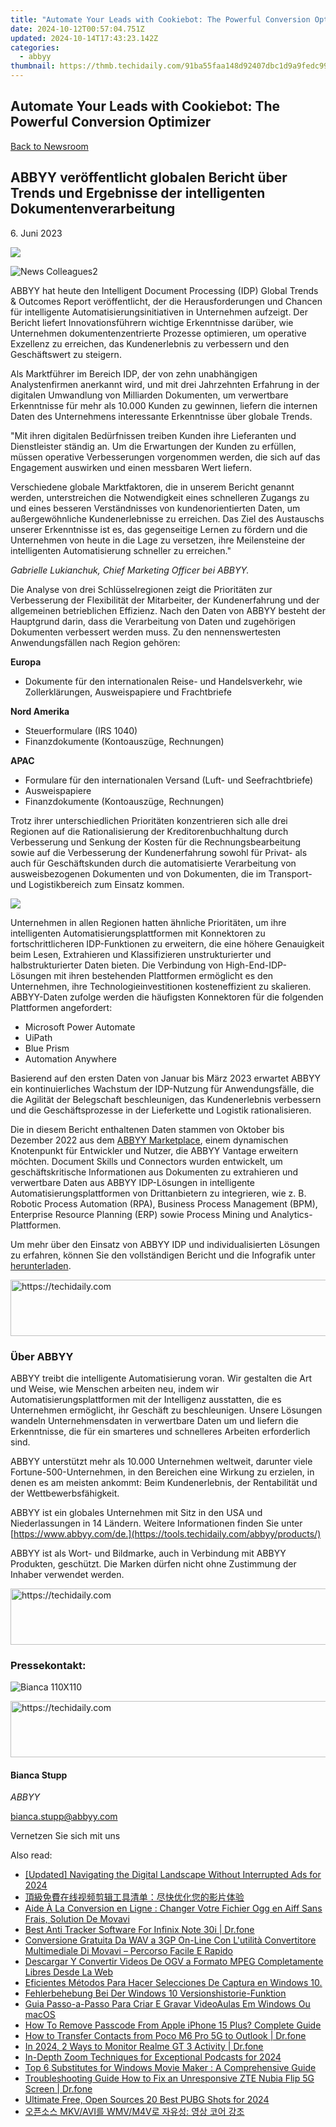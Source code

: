 ```yaml
---
title: "Automate Your Leads with Cookiebot: The Powerful Conversion Optimizer"
date: 2024-10-12T00:57:04.751Z
updated: 2024-10-14T17:43:23.142Z
categories:
  - abbyy
thumbnail: https://thmb.techidaily.com/91ba55faa148d92407dbc1d9a9fedc994b551d4a3d25bebb5c143d9e5179f4c7.jpg
---
```


## Automate Your Leads with Cookiebot: The Powerful Conversion Optimizer

[Back to Newsroom](https://tools.techidaily.com/abbyy/products/)

## ABBYY veröffentlicht globalen Bericht über Trends und Ergebnisse der intelligenten Dokumentenverarbeitung

6\. Juni 2023

![](https://content.abbyy.com/-/media/project/abbyy/abbyy/branchtemplates/shutterstock_1272462163_1296-x-729.jpg?h=729&iar=0&w=1296)

![News Colleagues2](https://static1.abbyy.com/abbyycommedia/33744/news-colleagues2.jpg) 

ABBYY hat heute den Intelligent Document Processing (IDP) Global Trends & Outcomes Report veröffentlicht, der die Herausforderungen und Chancen für intelligente Automatisierungsinitiativen in Unternehmen aufzeigt. Der Bericht liefert Innovationsführern wichtige Erkenntnisse darüber, wie Unternehmen dokumentenzentrierte Prozesse optimieren, um operative Exzellenz zu erreichen, das Kundenerlebnis zu verbessern und den Geschäftswert zu steigern.

Als Marktführer im Bereich IDP, der von zehn unabhängigen Analystenfirmen anerkannt wird, und mit drei Jahrzehnten Erfahrung in der digitalen Umwandlung von Milliarden Dokumenten, um verwertbare Erkenntnisse für mehr als 10.000 Kunden zu gewinnen, liefern die internen Daten des Unternehmens interessante Erkenntnisse über globale Trends.

"Mit ihren digitalen Bedürfnissen treiben Kunden ihre Lieferanten und Dienstleister ständig an. Um die Erwartungen der Kunden zu erfüllen, müssen operative Verbesserungen vorgenommen werden, die sich auf das Engagement auswirken und einen messbaren Wert liefern.   
  
Verschiedene globale Marktfaktoren, die in unserem Bericht genannt werden, unterstreichen die Notwendigkeit eines schnelleren Zugangs zu und eines besseren Verständnisses von kundenorientierten Daten, um außergewöhnliche Kundenerlebnisse zu erreichen. Das Ziel des Austauschs unserer Erkenntnisse ist es, das gegenseitige Lernen zu fördern und die Unternehmen von heute in die Lage zu versetzen, ihre Meilensteine der intelligenten Automatisierung schneller zu erreichen."

_Gabrielle Lukianchuk, Chief Marketing Officer bei ABBYY._

Die Analyse von drei Schlüsselregionen zeigt die Prioritäten zur Verbesserung der Flexibilität der Mitarbeiter, der Kundenerfahrung und der allgemeinen betrieblichen Effizienz. Nach den Daten von ABBYY besteht der Hauptgrund darin, dass die Verarbeitung von Daten und zugehörigen Dokumenten verbessert werden muss. Zu den nennenswertesten Anwendungsfällen nach Region gehören:

**Europa**

* Dokumente für den internationalen Reise- und Handelsverkehr, wie Zollerklärungen, Ausweispapiere und Frachtbriefe

**Nord Amerika**

* Steuerformulare (IRS 1040)
* Finanzdokumente (Kontoauszüge, Rechnungen)

**APAC**

* Formulare für den internationalen Versand (Luft- und Seefrachtbriefe)
* Ausweispapiere
* Finanzdokumente (Kontoauszüge, Rechnungen)

Trotz ihrer unterschiedlichen Prioritäten konzentrieren sich alle drei Regionen auf die Rationalisierung der Kreditorenbuchhaltung durch Verbesserung und Senkung der Kosten für die Rechnungsbearbeitung sowie auf die Verbesserung der Kundenerfahrung sowohl für Privat- als auch für Geschäftskunden durch die automatisierte Verarbeitung von ausweisbezogenen Dokumenten und von Dokumenten, die im Transport- und Logistikbereich zum Einsatz kommen.

![](https://static1.abbyy.com/abbyycommedia/37318/idp-trendsoutcomes-infographic-may-2023-de.jpg?width=950&height=593)

Unternehmen in allen Regionen hatten ähnliche Prioritäten, um ihre intelligenten Automatisierungsplattformen mit Konnektoren zu fortschrittlicheren IDP-Funktionen zu erweitern, die eine höhere Genauigkeit beim Lesen, Extrahieren und Klassifizieren unstrukturierter und halbstrukturierter Daten bieten. Die Verbindung von High-End-IDP-Lösungen mit ihren bestehenden Plattformen ermöglicht es den Unternehmen, ihre Technologieinvestitionen kosteneffizient zu skalieren. ABBYY-Daten zufolge werden die häufigsten Konnektoren für die folgenden Plattformen angefordert:

* Microsoft Power Automate
* UiPath
* Blue Prism
* Automation Anywhere

Basierend auf den ersten Daten von Januar bis März 2023 erwartet ABBYY ein kontinuierliches Wachstum der IDP-Nutzung für Anwendungsfälle, die die Agilität der Belegschaft beschleunigen, das Kundenerlebnis verbessern und die Geschäftsprozesse in der Lieferkette und Logistik rationalisieren.

Die in diesem Bericht enthaltenen Daten stammen von Oktober bis Dezember 2022 aus dem [ABBYY Marketplace](https://tools.techidaily.com/abbyy/products/), einem dynamischen Knotenpunkt für Entwickler und Nutzer, die ABBYY Vantage erweitern möchten. Document Skills und Connectors wurden entwickelt, um geschäftskritische Informationen aus Dokumenten zu extrahieren und verwertbare Daten aus ABBYY IDP-Lösungen in intelligente Automatisierungsplattformen von Drittanbietern zu integrieren, wie z. B. Robotic Process Automation (RPA), Business Process Management (BPM), Enterprise Resource Planning (ERP) sowie Process Mining und Analytics-Plattformen.

Um mehr über den Einsatz von ABBYY IDP und individualisierten Lösungen zu erfahren, können Sie den vollständigen Bericht und die Infografik unter [herunterladen](https://tools.techidaily.com/abbyy/products/).

<!-- affiliate ads begin -->
<a href="https://aligracehair.sjv.io/c/5597632/2087253/19272" target="_top" id="2087253">
  <img src="//a.impactradius-go.com/display-ad/19272-2087253" border="0" alt="https://techidaily.com" width="728" height="90"/>
</a>
<img height="0" width="0" src="https://aligracehair.sjv.io/i/5597632/2087253/19272" style="position:absolute;visibility:hidden;" border="0" />
<!-- affiliate ads end -->

### Über ABBYY

ABBYY treibt die intelligente Automatisierung voran. Wir gestalten die Art und Weise, wie Menschen arbeiten neu, indem wir Automatisierungsplattformen mit der Intelligenz ausstatten, die es Unternehmen ermöglicht, ihr Geschäft zu beschleunigen. Unsere Lösungen wandeln Unternehmensdaten in verwertbare Daten um und liefern die Erkenntnisse, die für ein smarteres und schnelleres Arbeiten erforderlich sind.

ABBYY unterstützt mehr als 10.000 Unternehmen weltweit, darunter viele Fortune-500-Unternehmen, in den Bereichen eine Wirkung zu erzielen, in denen es am meisten ankommt: Beim Kundenerlebnis, der Rentabilität und der Wettbewerbsfähigkeit.

ABBYY ist ein globales Unternehmen mit Sitz in den USA und Niederlassungen in 14 Ländern. Weitere Informationen finden Sie unter [https://www.abbyy.com/de.](https://tools.techidaily.com/abbyy/products/)

ABBYY ist als Wort- und Bildmarke, auch in Verbindung mit ABBYY Produkten, geschützt. Die Marken dürfen nicht ohne Zustimmung der Inhaber verwendet werden.

<!-- affiliate ads begin -->
<a href="https://appsumo.8odi.net/c/5597632/2082535/7443" target="_top" id="2082535">
  <img src="//a.impactradius-go.com/display-ad/7443-2082535" border="0" alt="https://techidaily.com" width="728" height="90"/>
</a>
<img height="0" width="0" src="https://appsumo.8odi.net/i/5597632/2082535/7443" style="position:absolute;visibility:hidden;" border="0" />
<!-- affiliate ads end -->

### Pressekontakt:

![Bianca 110X110](https://static2.abbyy.com/abbyycommedia/36222/bianca-110x110.png)

<!-- affiliate ads begin -->
<a href="https://appsumo.8odi.net/c/5597632/2144277/7443" target="_top" id="2144277">
  <img src="//a.impactradius-go.com/display-ad/7443-2144277" border="0" alt="https://techidaily.com" width="600" height="90"/>
</a>
<img height="0" width="0" src="https://appsumo.8odi.net/i/5597632/2144277/7443" style="position:absolute;visibility:hidden;" border="0" />
<!-- affiliate ads end -->

#### Bianca Stupp

_ABBYY_

[bianca.stupp@abbyy.com](https://tools.techidaily.com/abbyy/products/) 

Vernetzen Sie sich mit uns

<ins class="adsbygoogle"
     style="display:block"
     data-ad-format="autorelaxed"
     data-ad-client="ca-pub-7571918770474297"
     data-ad-slot="1223367746"></ins>

<ins class="adsbygoogle"
     style="display:block"
     data-ad-client="ca-pub-7571918770474297"
     data-ad-slot="8358498916"
     data-ad-format="auto"
     data-full-width-responsive="true"></ins>

<span class="atpl-alsoreadstyle">Also read:</span>
<div><ul>
<li><a href="https://facebook-clips.techidaily.com/updated-navigating-the-digital-landscape-without-interrupted-ads-for-2024/"><u>[Updated] Navigating the Digital Landscape Without Interrupted Ads for 2024</u></a></li>
<li><a href="https://solve-marvelous.techidaily.com/6acc57sa5ywn6lk75zyo57q6keg6akr5ymq6l6r5bel5yw35rif5y2v77ya5bc95bplusr5lyy5yyw5oko55qe5b2x54mh5l2t6aqm/"><u>頂級免費在线视频剪辑工具清单：尽快优化您的影片体验</u></a></li>
<li><a href="https://solve-marvelous.techidaily.com/aide-a-la-conversion-en-ligne-changer-votre-fichier-ogg-en-aiff-sans-frais-solution-de-movavi/"><u>Aide À La Conversion en Ligne : Changer Votre Fichier Ogg en Aiff Sans Frais, Solution De Movavi</u></a></li>
<li><a href="https://android-location-track.techidaily.com/best-anti-tracker-software-for-infinix-note-30i-drfone-by-drfone-virtual-android/"><u>Best Anti Tracker Software For Infinix Note 30i | Dr.fone</u></a></li>
<li><a href="https://solve-marvelous.techidaily.com/conversione-gratuita-da-wav-a-3gp-on-line-con-lutilita-convertitore-multimediale-di-movavi-percorso-facile-e-rapido/"><u>Conversione Gratuita Da WAV a 3GP On-Line Con L'utilità Convertitore Multimediale Di Movavi – Percorso Facile E Rapido</u></a></li>
<li><a href="https://solve-marvelous.techidaily.com/descargar-y-convertir-videos-de-ogv-a-formato-mpeg-completamente-libres-desde-la-web/"><u>Descargar Y Convertir Videos De OGV a Formato MPEG Completamente Libres Desde La Web</u></a></li>
<li><a href="https://solve-marvelous.techidaily.com/eficientes-metodos-para-hacer-selecciones-de-captura-en-windows-10/"><u>Eficientes Métodos Para Hacer Selecciones De Captura en Windows 10.</u></a></li>
<li><a href="https://fox-tips.techidaily.com/fehlerbehebung-bei-der-windows-10-versionshistorie-funktion/"><u>Fehlerbehebung Bei Der Windows 10 Versionshistorie-Funktion</u></a></li>
<li><a href="https://solve-marvelous.techidaily.com/guia-passo-a-passo-para-criar-e-gravar-videoaulas-em-windows-ou-macos/"><u>Guia Passo-a-Passo Para Criar E Gravar VideoAulas Em Windows Ou macOS</u></a></li>
<li><a href="https://ios-unlock.techidaily.com/how-to-remove-passcode-from-apple-iphone-15-plus-complete-guide-by-drfone-ios/"><u>How To Remove Passcode From Apple iPhone 15 Plus? Complete Guide</u></a></li>
<li><a href="https://blog-min.techidaily.com/how-to-transfer-contacts-from-poco-m6-pro-5g-to-outlook-drfone-by-drfone-transfer-from-android-transfer-from-android/"><u>How to Transfer Contacts from Poco M6 Pro 5G to Outlook | Dr.fone</u></a></li>
<li><a href="https://android-location-track.techidaily.com/in-2024-2-ways-to-monitor-realme-gt-3-activity-drfone-by-drfone-virtual-android/"><u>In 2024, 2 Ways to Monitor Realme GT 3 Activity | Dr.fone</u></a></li>
<li><a href="https://screen-sharing-recording.techidaily.com/in-depth-zoom-techniques-for-exceptional-podcasts-for-2024/"><u>In-Depth Zoom Techniques for Exceptional Podcasts for 2024</u></a></li>
<li><a href="https://solve-marvelous.techidaily.com/top-6-substitutes-for-windows-movie-maker-a-comprehensive-guide/"><u>Top 6 Substitutes for Windows Movie Maker : A Comprehensive Guide</u></a></li>
<li><a href="https://howto.techidaily.com/troubleshooting-guide-how-to-fix-an-unresponsive-zte-nubia-flip-5g-screen-drfone-by-drfone-fix-android-problems-fix-android-problems/"><u>Troubleshooting Guide How to Fix an Unresponsive ZTE Nubia Flip 5G Screen | Dr.fone</u></a></li>
<li><a href="https://article-posts.techidaily.com/ultimate-free-open-sources-20-best-pubg-shots-for-2024/"><u>Ultimate Free, Open Sources 20 Best PUBG Shots for 2024</u></a></li>
<li><a href="https://solve-marvelous.techidaily.com/mkvavi-wmvm4v/"><u>오픈소스 MKV/AVI를 WMV/M4V로 자유성: 영상 코어 강조</u></a></li>
</ul></div>

